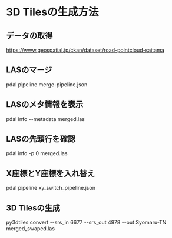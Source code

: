 # 3D Tilesの生成方法

## データの取得
https://www.geospatial.jp/ckan/dataset/road-pointcloud-saitama

## LASのマージ
pdal pipeline merge-pipeline.json

## LASのメタ情報を表示
pdal info --metadata merged.las

## LASの先頭行を確認
pdal info -p 0 merged.las

## X座標とY座標を入れ替え
pdal pipeline xy_switch_pipeline.json

## 3D Tilesの生成
py3dtiles convert --srs_in 6677 --srs_out 4978 --out Syomaru-TN merged_swaped.las
